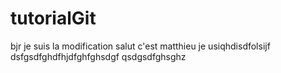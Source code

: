 # tutorialGit
bjr je suis la modification
salut c'est matthieu
 je usiqhdisdfolsijf
 dsfgsdfghdfhjdfghfghsdgf
 qsdgsdfghsghz
